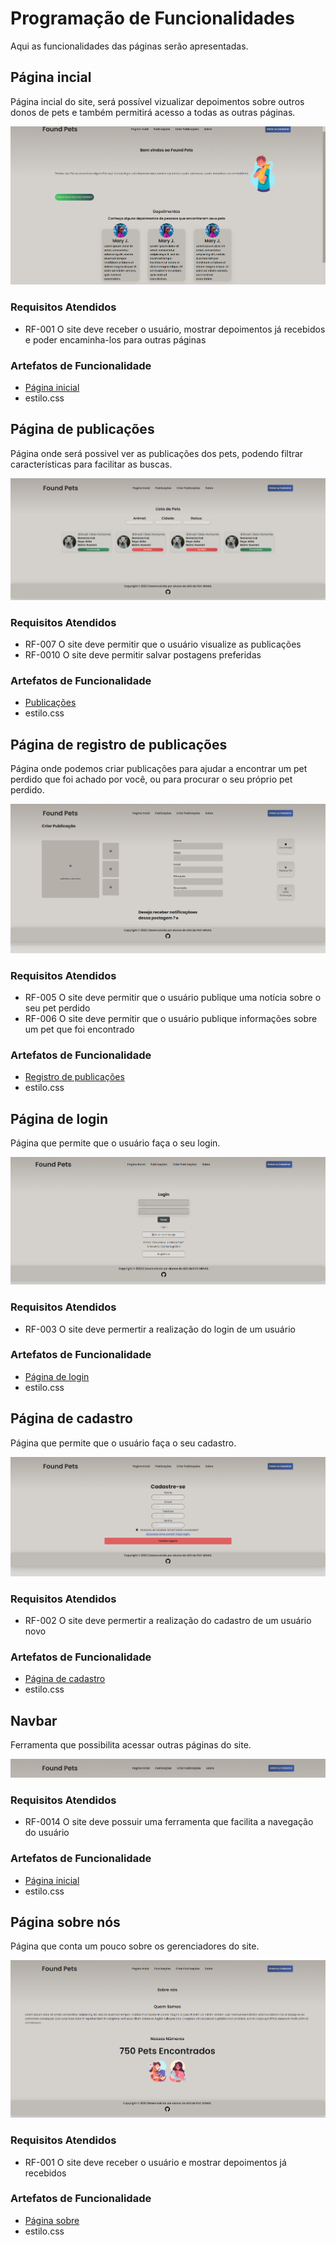 # Programação de Funcionalidades

Aqui as funcionalidades das páginas serão apresentadas.


## Página incial

Página incial do site, será possível vizualizar depoimentos sobre outros donos de pets e também permitirá acesso a todas as outras páginas.

![Funcionalidade](img/Funcionalidades/Inicio.jpg)

### Requisitos Atendidos 
- RF-001 O site deve receber o usuário, mostrar depoimentos já recebidos e poder encaminha-los para outras páginas

### Artefatos de Funcionalidade
- [Página inicial](https://pmv-ads-2022-2-e1-proj-web-t7-pets-achados-e-perdidos.vercel.app/index.html)
- estilo.css


## Página de publicações

Página onde será possivel ver as publicações dos pets, podendo filtrar características para facilitar as buscas.

![Funcionalidade](img/Funcionalidades/Publicação.jpg)

### Requisitos Atendidos 
- RF-007 O site deve permitir que o usuário visualize as publicações
- RF-0010 O site deve permitir salvar postagens preferidas
### Artefatos de Funcionalidade
- [Publicações](https://pmv-ads-2022-2-e1-proj-web-t7-pets-achados-e-perdidos.vercel.app/publi.html)
- estilo.css


## Página de registro de publicações

Página onde podemos criar publicações para ajudar a encontrar um pet perdido que foi achado por você, ou para procurar o seu próprio pet perdido.

![Funcionalidade](img/Funcionalidades/Registropubli.jpg)

### Requisitos Atendidos 
-  RF-005 O site deve permitir que o usuário publique uma notícia sobre o seu pet perdido
-  RF-006 O site deve permitir que o usuário publique informações sobre um pet que foi encontrado

### Artefatos de Funcionalidade
- [Registro de publicações](https://pmv-ads-2022-2-e1-proj-web-t7-pets-achados-e-perdidos.vercel.app/criar-publi.html)
- estilo.css


## Página de login

Página que permite que o usuário faça o seu login.

![Funcionalidade](img/Funcionalidades/Login.jpg)

### Requisitos Atendidos 
- RF-003 O site deve permertir a realização do login de um usuário

### Artefatos de Funcionalidade
- [Página de login](https://pmv-ads-2022-2-e1-proj-web-t7-pets-achados-e-perdidos.vercel.app/login.html)
- estilo.css


## Página de cadastro

Página que permite que o usuário faça o seu cadastro.

![Funcionalidade](img/Funcionalidades/Registro.jpg)

### Requisitos Atendidos 
- RF-002 O site deve permertir a realização do cadastro de um usuário novo 

### Artefatos de Funcionalidade
- [Página de cadastro](https://pmv-ads-2022-2-e1-proj-web-t7-pets-achados-e-perdidos.vercel.app/register.html)
- estilo.css

## Navbar

Ferramenta que possibilita acessar outras páginas do site.

![Funcionalidade](img/Funcionalidades/Navbar.jpg)

### Requisitos Atendidos 
- RF-0014 O site deve possuir uma ferramenta que facilita a navegação do usuário

### Artefatos de Funcionalidade
- [Página inicial](https://pmv-ads-2022-2-e1-proj-web-t7-pets-achados-e-perdidos.vercel.app/index.html)
- estilo.css


## Página sobre nós

Página que conta um pouco sobre os gerenciadores do site.

![Funcionalidade](img/Funcionalidades/Sobre.jpg)

### Requisitos Atendidos 
- RF-001 O site deve receber o usuário e mostrar depoimentos já recebidos

### Artefatos de Funcionalidade
- [Página sobre](https://pmv-ads-2022-2-e1-proj-web-t7-pets-achados-e-perdidos.vercel.app/sobre.html)
- estilo.css







